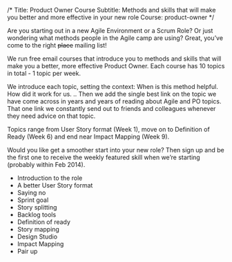 /*
Title: Product Owner Course
Subtitle: Methods and skills that will make you better and more effective in your new role
Course: product-owner
*/

Are you starting out in a new Agile Environment or a Scrum Role? Or just wondering what methods people in the Agile camp are using? Great, you’ve come to the right <s>place</s> mailing list!

We run free email courses that introduce you to methods and skills that will make you a better, more effective Product Owner. Each course has 10 topics in total - 1 topic per week.

We introduce each topic, setting the context: When is this method helpful. How did it work for us. ..
Then we add the single best link on the topic we have come across in years and years of reading
about Agile and PO topics. That one link we constantly send out to friends and colleagues whenever they
need advice on that topic.

Topics range from User Story format (Week 1), move on to Definition of Ready (Week 6)
and end near Impact Mapping (Week 9).

Would you like get a smoother start into your new role? Then sign up and be the first one to receive
the weekly featured skill when we’re starting (probably within Feb 2014).

<split>

* Introduction to the role
* A better User Story format
* Saying no
* Sprint goal
* Story splitting
* Backlog tools
* Definition of ready
* Story mapping
* Design Studio
* Impact Mapping
* Pair up
